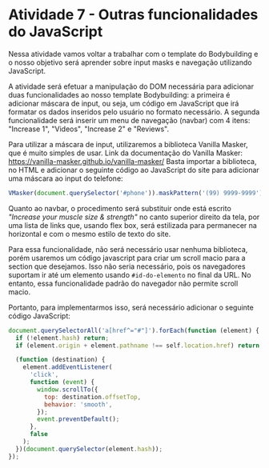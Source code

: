 # Atividade 7 - Outras funcionalidades do JavaScript

Nessa atividade vamos voltar a trabalhar com o template do Bodybuilding e o nosso objetivo será aprender sobre input masks e navegação utilizando JavaScript.

A atividade será efetuar a manipulação do DOM necessária para adicionar duas funcionalidades ao nosso template Bodybuilding: a primeira é adicionar máscara de input, ou seja, um código em JavaScript que irá formatar os dados inseridos pelo usuário no formato necessário. A segunda funcionalidade será inserir um menu de navegação (navbar) com 4 itens: "Increase 1", "Videos", "Increase 2" e "Reviews".

Para utilizar a máscara de input, utilizaremos a biblioteca Vanilla Masker, que é muito simples de usar.
Link da documentação do Vanilla Masker: https://vanilla-masker.github.io/vanilla-masker/
Basta importar a biblioteca, no HTML e adicionar o seguinte código ao JavaScript do site para adicionar uma máscara ao input do telefone:

```javascript
VMasker(document.querySelector('#phone')).maskPattern('(99) 9999-9999');
```

Quanto ao navbar, o procedimento será substituir onde está escrito _"Increase your muscle size & strength"_ no canto superior direito da tela, por uma lista de links que, usando flex box, será estilizada para permanecer na horizontal e com o mesmo estilo de texto do site.

Para essa funcionalidade, não será necessário usar nenhuma biblioteca, porém usaremos um código javascript para criar um scroll macio para a section que desejamos. Isso não seria necessário, pois os navegadores suportam ir até um elemento usando `#id-do-elemento` no final da URL. No entanto, essa funcionalidade padrão do navegador não permite scroll macio.

Portanto, para implementarmos isso, será necessário adicionar o seguinte código JavaScript:

```javascript
document.querySelectorAll('a[href^="#"]').forEach(function (element) {
  if (!element.hash) return;
  if (element.origin + element.pathname !== self.location.href) return;

  (function (destination) {
    element.addEventListener(
      'click',
      function (event) {
        window.scrollTo({
          top: destination.offsetTop,
          behavior: 'smooth',
        });
        event.preventDefault();
      },
      false
    );
  })(document.querySelector(element.hash));
});
```
